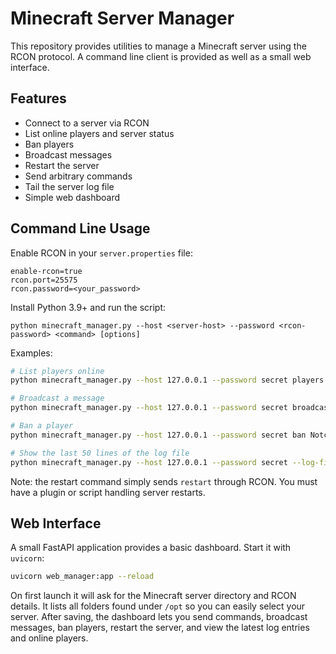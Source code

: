 # Minecraft Server Manager

This repository provides utilities to manage a Minecraft server using the RCON protocol. A command line client is provided as well as a small web interface.

## Features

- Connect to a server via RCON
- List online players and server status
- Ban players
- Broadcast messages
- Restart the server
- Send arbitrary commands
- Tail the server log file
- Simple web dashboard

## Command Line Usage

Enable RCON in your `server.properties` file:

```
enable-rcon=true
rcon.port=25575
rcon.password=<your_password>
```

Install Python 3.9+ and run the script:

```
python minecraft_manager.py --host <server-host> --password <rcon-password> <command> [options]
```

Examples:

```bash
# List players online
python minecraft_manager.py --host 127.0.0.1 --password secret players

# Broadcast a message
python minecraft_manager.py --host 127.0.0.1 --password secret broadcast "Server maintenance soon!"

# Ban a player
python minecraft_manager.py --host 127.0.0.1 --password secret ban Notch

# Show the last 50 lines of the log file
python minecraft_manager.py --host 127.0.0.1 --password secret --log-file /path/to/latest.log logs --lines 50
```

Note: the restart command simply sends `restart` through RCON. You must have a plugin or script handling server restarts.

## Web Interface

A small FastAPI application provides a basic dashboard. Start it with `uvicorn`:

```bash
uvicorn web_manager:app --reload
```

On first launch it will ask for the Minecraft server directory and RCON details. It lists all folders found under `/opt` so you can easily select your server. After saving, the dashboard lets you send commands, broadcast messages, ban players, restart the server, and view the latest log entries and online players.
